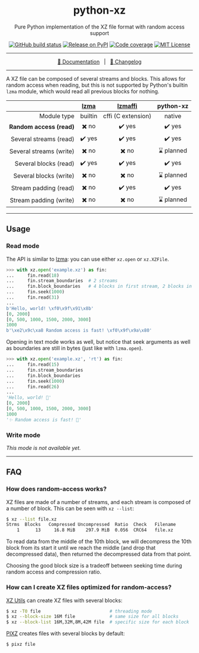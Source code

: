 <div align="center" size="15px">

# python-xz

Pure Python implementation of the XZ file format with random access support

[![GitHub build status](https://img.shields.io/github/workflow/status/rogdham/python-xz/build/master)](https://github.com/rogdham/python-xz/actions?query=branch:master)&nbsp;[![Release on PyPI](https://img.shields.io/pypi/v/python-xz)](https://pypi.org/project/python-xz/)&nbsp;[![Code coverage](https://img.shields.io/badge/coverage-100%25-brightgreen)](https://github.com/rogdham/python-xz/search?q=fail+under&type=Code)&nbsp;[![MIT License](https://img.shields.io/pypi/l/python-xz)](https://github.com/Rogdham/python-xz/blob/master/LICENSE.txt)

---

[:book: Documentation](https://github.com/rogdham/python-xz/#usage)&nbsp;&nbsp;&nbsp;|&nbsp;&nbsp;&nbsp;[:page_with_curl: Changelog](./CHANGELOG.md)

</div>

---

A XZ file can be composed of several streams and blocks. This allows for random access
when reading, but this is not supported by Python's builtin `lzma` module, which would
read all previous blocks for nothing.

|                          |           [lzma]            |          [lzmaffi]          |       python-xz        |
| -----------------------: | :-------------------------: | :-------------------------: | :--------------------: |
|              Module type |           builtin           |     cffi (C extension)      |         native         |
| **Random access (read)** | :heavy_multiplication_x: no |   :heavy_check_mark: yes    | :heavy_check_mark: yes |
|   Several streams (read) |   :heavy_check_mark: yes    |   :heavy_check_mark: yes    | :heavy_check_mark: yes |
|  Several streams (write) | :heavy_multiplication_x: no | :heavy_multiplication_x: no |  :hourglass: planned   |
|    Several blocks (read) |   :heavy_check_mark: yes    |   :heavy_check_mark: yes    | :heavy_check_mark: yes |
|   Several blocks (write) | :heavy_multiplication_x: no | :heavy_multiplication_x: no |  :hourglass: planned   |
|    Stream padding (read) | :heavy_multiplication_x: no |   :heavy_check_mark: yes    | :heavy_check_mark: yes |
|   Stream padding (write) | :heavy_multiplication_x: no | :heavy_multiplication_x: no |  :hourglass: planned   |

[lzma]: https://docs.python.org/3/library/lzma.html
[lzmaffi]: https://github.com/r3m0t/backports.lzma

---

## Usage

### Read mode

The API is similar to [lzma]: you can use either `xz.open` or `xz.XZFile`.

```python
>>> with xz.open('example.xz') as fin:
...     fin.read(18)
...     fin.stream_boundaries  # 2 streams
...     fin.block_boundaries   # 4 blocks in first stream, 2 blocks in second stream
...     fin.seek(1000)
...     fin.read(31)
...
b'Hello, world! \xf0\x9f\x91\x8b'
[0, 2000]
[0, 500, 1000, 1500, 2000, 3000]
1000
b'\xe2\x9c\xa8 Random access is fast! \xf0\x9f\x9a\x80'
```

Opening in text mode works as well, but notice that seek arguments as well as boundaries
are still in bytes (just like with `lzma.open`).

```python
>>> with xz.open('example.xz', 'rt') as fin:
...     fin.read(15)
...     fin.stream_boundaries
...     fin.block_boundaries
...     fin.seek(1000)
...     fin.read(26)
...
'Hello, world! 👋'
[0, 2000]
[0, 500, 1000, 1500, 2000, 3000]
1000
'✨ Random access is fast! 🚀'
```

### Write mode

_This mode is not available yet._

---

## FAQ

### How does random-access works?

XZ files are made of a number of streams, and each stream is composed of a number of
block. This can be seen with `xz --list`:

```sh
$ xz --list file.xz
Strms  Blocks   Compressed Uncompressed  Ratio  Check   Filename
    1      13     16.8 MiB    297.9 MiB  0.056  CRC64   file.xz
```

To read data from the middle of the 10th block, we will decompress the 10th block from
its start it until we reach the middle (and drop that decompressed data), then returned
the decompressed data from that point.

Choosing the good block size is a tradeoff between seeking time during random access and
compression ratio.

### How can I create XZ files optimized for random-access?

[XZ Utils](https://tukaani.org/xz/) can create XZ files with several blocks:

```sh
$ xz -T0 file                          # threading mode
$ xz --block-size 16M file             # same size for all blocks
$ xz --block-list 16M,32M,8M,42M file  # specific size for each block
```

[PIXZ](https://github.com/vasi/pixz) creates files with several blocks by default:

```sh
$ pixz file
```
